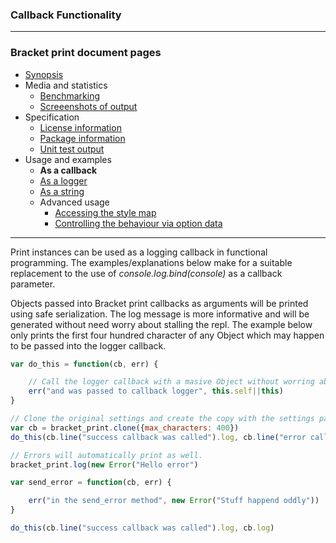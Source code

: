 ### Callback Functionality

---
### Bracket print document pages
* [Synopsis](https://github.com/restarian/bracket_print/blob/master/docs/synopsis.md)
* Media and statistics
  * [Benchmarking](https://github.com/restarian/bracket_print/blob/master/docs/media_and_statistics/benchmarking.md)
  * [Screeenshots of output](https://github.com/restarian/bracket_print/blob/master/docs/media_and_statistics/screeenshots_of_output.md)
* Specification
  * [License information](https://github.com/restarian/bracket_print/blob/master/docs/specification/license_information.md)
  * [Package information](https://github.com/restarian/bracket_print/blob/master/docs/specification/package_information.md)
  * [Unit test output](https://github.com/restarian/bracket_print/blob/master/docs/specification/unit_test_output.md)
* Usage and examples
  * **As a callback**
  * [As a logger](https://github.com/restarian/bracket_print/blob/master/docs/usage_and_examples/as_a_logger.md)
  * [As a string](https://github.com/restarian/bracket_print/blob/master/docs/usage_and_examples/as_a_string.md)
  * Advanced usage
    * [Accessing the style map](https://github.com/restarian/bracket_print/blob/master/docs/usage_and_examples/advanced_usage/accessing_the_style_map.md)
    * [Controlling the behaviour via option data](https://github.com/restarian/bracket_print/blob/master/docs/usage_and_examples/advanced_usage/controlling_the_behaviour_via_option_data.md)

---

Print instances can be used as a logging callback in functional programming. The examples/explanations below make for a suitable replacement to the use of *console.log.bind(console)* as a callback parameter.

Objects passed into Bracket print callbacks as arguments will be printed using safe serialization. The log message is more informative and will be generated without need worry about stalling the repl. The example below only prints the first four hundred character of any Object which may happen to be passed into the logger callback. 


```javascript
var do_this = function(cb, err) {

	// Call the logger callback with a masive Object without worring about loop stall.
	err("and was passed to callback logger", this.self||this)
}

// Clone the original settings and create the copy with the settings passed in.
var cb = bracket_print.clone({max_characters: 400})
do_this(cb.line("success callback was called").log, cb.line("error callback was called").log)

// Errors will automatically print as well.
bracket_print.log(new Error("Hello error")

var send_error = function(cb, err) {

	err("in the send_error method", new Error("Stuff happend oddly"))
}

do_this(cb.line("success callback was called").log, cb.log)
```


